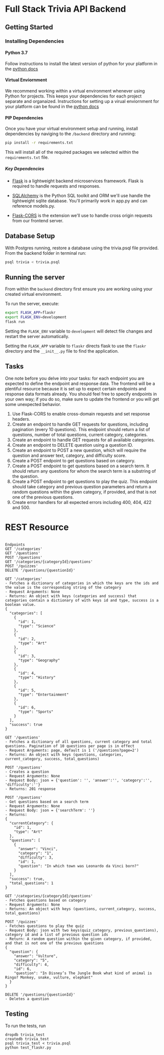 # Full Stack Trivia API Backend

## Getting Started

### Installing Dependencies

#### Python 3.7

Follow instructions to install the latest version of python for your platform in the [python docs](https://docs.python.org/3/using/unix.html#getting-and-installing-the-latest-version-of-python)

#### Virtual Enviornment

We recommend working within a virtual environment whenever using Python for projects. This keeps your dependencies for each project separate and organaized. Instructions for setting up a virual enviornment for your platform can be found in the [python docs](https://packaging.python.org/guides/installing-using-pip-and-virtual-environments/)

#### PIP Dependencies

Once you have your virtual environment setup and running, install dependencies by naviging to the `/backend` directory and running:

```bash
pip install -r requirements.txt
```

This will install all of the required packages we selected within the `requirements.txt` file.

##### Key Dependencies

- [Flask](http://flask.pocoo.org/)  is a lightweight backend microservices framework. Flask is required to handle requests and responses.

- [SQLAlchemy](https://www.sqlalchemy.org/) is the Python SQL toolkit and ORM we'll use handle the lightweight sqlite database. You'll primarily work in app.py and can reference models.py. 

- [Flask-CORS](https://flask-cors.readthedocs.io/en/latest/#) is the extension we'll use to handle cross origin requests from our frontend server. 

## Database Setup
With Postgres running, restore a database using the trivia.psql file provided. From the backend folder in terminal run:
```bash
psql trivia < trivia.psql
```

## Running the server

From within the `backend` directory first ensure you are working using your created virtual environment.

To run the server, execute:

```bash
export FLASK_APP=flaskr
export FLASK_ENV=development
flask run
```

Setting the `FLASK_ENV` variable to `development` will detect file changes and restart the server automatically.

Setting the `FLASK_APP` variable to `flaskr` directs flask to use the `flaskr` directory and the `__init__.py` file to find the application. 

## Tasks

One note before you delve into your tasks: for each endpoint you are expected to define the endpoint and response data. The frontend will be a plentiful resource because it is set up to expect certain endpoints and response data formats already. You should feel free to specify endpoints in your own way; if you do so, make sure to update the frontend or you will get some unexpected behavior. 

1. Use Flask-CORS to enable cross-domain requests and set response headers. 
2. Create an endpoint to handle GET requests for questions, including pagination (every 10 questions). This endpoint should return a list of questions, number of total questions, current category, categories. 
3. Create an endpoint to handle GET requests for all available categories. 
4. Create an endpoint to DELETE question using a question ID. 
5. Create an endpoint to POST a new question, which will require the question and answer text, category, and difficulty score. 
6. Create a POST endpoint to get questions based on category. 
7. Create a POST endpoint to get questions based on a search term. It should return any questions for whom the search term is a substring of the question. 
8. Create a POST endpoint to get questions to play the quiz. This endpoint should take category and previous question parameters and return a random questions within the given category, if provided, and that is not one of the previous questions. 
9. Create error handlers for all expected errors including 400, 404, 422 and 500. 

# REST Resource
```

Endpoints
GET '/categories'
GET '/questions'
POST '/questions'
GET '/categories/{categoryId}/questions'
POST '/quizzes'
DELETE '/questions/{questionId}'

GET '/categories'
- Fetches a dictionary of categories in which the keys are the ids and the value is the corresponding string of the category
- Request Arguments: None
- Returns: An object with keys (categories and success) that categories contain a dictionary of with keys id and type, success is a boolean value. 
{
  "categories": [
    {
      "id": 1,
      "type": "Science"
    },
    {
      "id": 2,
      "type": "Art"
    },
    {
      "id": 3,
      "type": "Geography"
    },
    {
      "id": 4,
      "type": "History"
    },
    {
      "id": 5,
      "type": "Entertainment"
    },
    {
      "id": 6,
      "type": "Sports"
    }
  ],
  "success": true
}

GET '/questions'
- Fetches a dictionary of all questions, current category and total questions. Pagination of 10 questions per page is in effect
- Request Arguments: page, default is 1 ('/questions?page=2')
- Returns: An object with keys (questions, categories, current_category, success, total_questions)

POST '/questions'
- Creates a question
- Request Arguments: None
- Request Body: json = {'question': '', 'answer':'', 'category':'', 'difficulty':''}
- Returns: 201 response

POST '/questions'
- Get questions based on a search term
- Request Arguments: None
- Request Body: json = {'searchTerm': ''}
- Returns:
{
  "currentCategory": {
    "id": 1,
    "type": "Art"
  },
  "questions": [
    {
      "answer": "Vinci",
      "category": "1",
      "difficulty": 3,
      "id": 1,
      "question": "In which town was Leonardo da Vinci born?"
    }
  ],
  "success": true,
  "total_questions": 1
}

GET '/categories/{categoryId}/questions'
- Fetches questions based on category
- Request Arguments: None
- Returns: An object with keys (questions, current_category, success, total_questions)

POST '/quizzes'
- Fetches questions to play the quiz
- Request Body: json with two keys(quiz_category, previous_questions), category id and a list of previous question ids
- Return: A random question within the given category, if provided, and that is not one of the previous questions
{
  "question": {
    "answer": "Vulture",
    "category": "5",
    "difficulty": 4,
    "id": 6,
    "question": "In Disney’s The Jungle Book what kind of animal is Ringo? Monkey, snake, vulture, elephant"
  }
}

DELETE '/questions/{questionId}'
- Deletes a question

```


## Testing
To run the tests, run
```
dropdb trivia_test
createdb trivia_test
psql trivia_test < trivia.psql
python test_flaskr.py
```